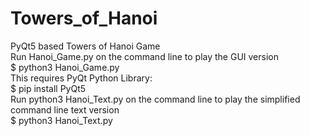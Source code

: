 # Towers_of_Hanoi
PyQt5 based Towers of Hanoi Game\
Run Hanoi_Game.py on the command line to play the GUI version\
    $ python3 Hanoi_Game.py\
This requires PyQt Python Library:\
    $ pip install PyQt5\
Run python3 Hanoi_Text.py on the command line to play the simplified command line text version\
    $ python3 Hanoi_Text.py